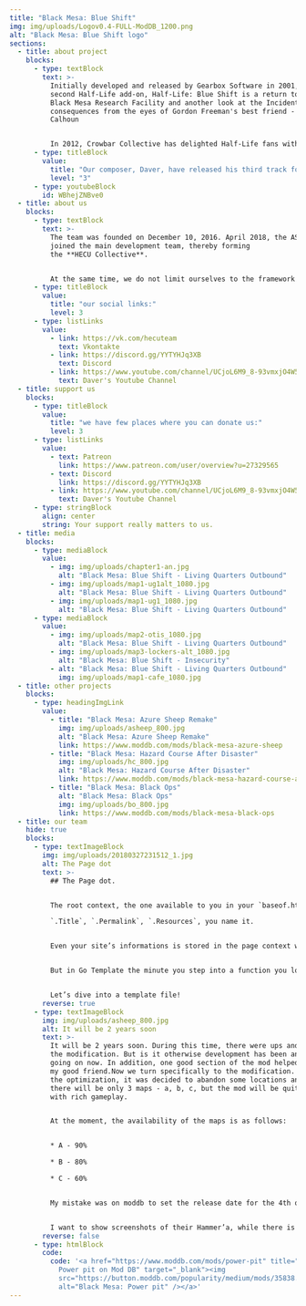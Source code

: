 ```yaml
---
title: "Black Mesa: Blue Shift"
img: img/uploads/Logov0.4-FULL-ModDB_1200.png
alt: "Black Mesa: Blue Shift logo"
sections:
  - title: about project
    blocks:
      - type: textBlock
        text: >-
          Initially developed and released by Gearbox Software in 2001,
          second Half-Life add-on, Half-Life: Blue Shift is a return to the
          Black Mesa Research Facility and another look at the Incident's
          consequences from the eyes of Gordon Freeman's best friend - Barney
          Calhoun


          In 2012, Crowbar Collective has delighted Half-Life fans with release of the magnificent Half-Life remake, but there are still no released remakes for add-ons. This is when we are coming in - HECU Collective are developing the Black Mesa: Blue Shift - a free remake with use of Black Mesa resources and style. We will try to stay as close to the original Blue Shift and Black Mesa as possible. Our mod will be releasing partially, chapter by chapter, so those who are not patient for the full release will finally have something to play!
      - type: titleBlock
        value:
          title: "Our composer, Daver, have released his third track for this chapter on Youtube:"
          level: "3"
      - type: youtubeBlock
        id: WBhejZNBve0
  - title: about us
    blocks:
      - type: textBlock
        text: >-
          The team was founded on December 10, 2016. April 2018, the AS team
          joined the main development team, thereby forming
          the **HECU Collective**.


          At the same time, we do not limit ourselves to the framework and can post both a trailer for a new game/mod on the Source engine, and interesting news from the world of half-life and other games from Valve.
      - type: titleBlock
        value:
          title: "our social links:"
          level: 3
      - type: listLinks
        value:
          - link: https://vk.com/hecuteam
            text: Vkontakte
          - link: https://discord.gg/YYTYHJq3XB
            text: Discord
          - link: https://www.youtube.com/channel/UCjoL6M9_8-93vmxjO4W5R9w
            text: Daver's Youtube Channel
  - title: support us
    blocks:
      - type: titleBlock
        value:
          title: "we have few places where you can donate us:"
          level: 3
      - type: listLinks
        value:
          - text: Patreon
            link: https://www.patreon.com/user/overview?u=27329565
          - text: Discord
            link: https://discord.gg/YYTYHJq3XB
          - link: https://www.youtube.com/channel/UCjoL6M9_8-93vmxjO4W5R9w
            text: Daver's Youtube Channel
      - type: stringBlock
        align: center
        string: Your support really matters to us.
  - title: media
    blocks:
      - type: mediaBlock
        value:
          - img: img/uploads/chapter1-an.jpg
            alt: "Black Mesa: Blue Shift - Living Quarters Outbound"
          - img: img/uploads/map1-ug1alt_1080.jpg
            alt: "Black Mesa: Blue Shift - Living Quarters Outbound"
          - img: img/uploads/map1-ug1_1080.jpg
            alt: "Black Mesa: Blue Shift - Living Quarters Outbound"
      - type: mediaBlock
        value:
          - img: img/uploads/map2-otis_1080.jpg
            alt: "Black Mesa: Blue Shift - Living Quarters Outbound"
          - img: img/uploads/map3-lockers-alt_1080.jpg
            alt: "Black Mesa: Blue Shift - Insecurity"
          - alt: "Black Mesa: Blue Shift - Living Quarters Outbound"
            img: img/uploads/map1-cafe_1080.jpg
  - title: other projects
    blocks:
      - type: headingImgLink
        value:
          - title: "Black Mesa: Azure Sheep Remake"
            img: img/uploads/asheep_800.jpg
            alt: "Black Mesa: Azure Sheep Remake"
            link: https://www.moddb.com/mods/black-mesa-azure-sheep
          - title: "Black Mesa: Hazard Сourse After Disaster"
            img: img/uploads/hc_800.jpg
            alt: "Black Mesa: Hazard Сourse After Disaster"
            link: https://www.moddb.com/mods/black-mesa-hazard-course-after-disaster
          - title: "Black Mesa: Black Ops"
            alt: "Black Mesa: Black Ops"
            img: img/uploads/bo_800.jpg
            link: https://www.moddb.com/mods/black-mesa-black-ops
  - title: our team
    hide: true
    blocks:
      - type: textImageBlock
        img: img/uploads/20180327231512_1.jpg
        alt: The Page dot
        text: >-
          ## The Page dot.


          The root context, the one available to you in your `baseof.html` and layouts will always be the Page context. Basically everything you need to build this page is in that dot.\

          `.Title`, `.Permalink`, `.Resources`, you name it.


          Even your site’s informations is stored in the page context with `.Site` ready for the taking.


          But in Go Template the minute you step into a function you lose that context as your precious dot or context is replaced by the function’s own… dot.


          Let’s dive into a template file!
        reverse: true
      - type: textImageBlock
        img: img/uploads/asheep_800.jpg
        alt: It will be 2 years soon
        text: >-
          It will be 2 years soon. During this time, there were ups and downs of
          the modification. But is it otherwise development has been and is
          going on now. In addition, one good section of the mod helped me make
          my good friend.Now we turn specifically to the modification. During
          the optimization, it was decided to abandon some locations and thus
          there will be only 3 maps - a, b, c, but the mod will be quite large,
          with rich gameplay.


          At the moment, the availability of the maps is as follows:


          * A - 90%

          * B - 80%

          * C - 60%


          My mistake was on moddb to set the release date for the 4th quarter of 2019. Obviously, development will flow into 2020. So, while the status is “To be announced”


          I want to show screenshots of their Hammer’a, while there is no way to get a good picture. But testing passes, albeit without light with fullbright’s))
        reverse: false
      - type: htmlBlock
        code:
          code: '<a href="https://www.moddb.com/mods/power-pit" title="View Black Mesa:
            Power pit on Mod DB" target="_blank"><img
            src="https://button.moddb.com/popularity/medium/mods/35838.png"
            alt="Black Mesa: Power pit" /></a>'
---
```

